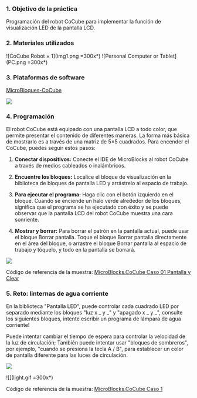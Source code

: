 ### 1. Objetivo de la práctica

Programación del robot CoCube para implementar la función de visualización LED de la pantalla LCD.

### 2. Materiales utilizados

![CoCube Robot × 1](img1.png =300x*) ![Personal Computer or Tablet](PC.png =300x*)

### 3. Plataformas de software

[MicroBloques-CoCube](https://microblocks.fun/run/microblocks.html#scripts=GP%20Scripts%0Adepends%20%27CoCube%27)

![](image.png)

### 4. Programación

El robot CoCube está equipado con una pantalla LCD a todo color, que permite presentar el contenido de diferentes maneras. La forma más básica de mostrarlo es a través de una matriz de 5×5 cuadrados. Para encender el CoCube, puedes seguir estos pasos:

1. **Conectar dispositivos:** Conecte el IDE de MicroBlocks al robot CoCube a través de medios cableados o inalámbricos.

2. **Encuentre los bloques:** Localice el bloque de visualización en la biblioteca de bloques de pantalla LED y arrástrelo al espacio de trabajo.

3. **Para ejecutar el programa:** Haga clic con el botón izquierdo en el bloque. Cuando se enciende un halo verde alrededor de los bloques, significa que el programa se ha ejecutado con éxito y se puede observar que la pantalla LCD del robot CoCube muestra una cara sonriente.

4. **Mostrar y borrar:** Para borrar el patrón en la pantalla actual, puede usar el bloque Borrar pantalla. Toque el bloque Borrar pantalla directamente en el área del bloque, o arrastre el bloque Borrar pantalla al espacio de trabajo y tóquelo, y todo en la pantalla se borrará.

![](simulator.png)

Código de referencia de la muestra: [MicroBlocks.CoCube Caso 01 Pantalla y Clear](https://microblocks.fun/run/microblocks.html#scripts=GP%20Scripts%0Adepends%20%27LED%20Display%27%0A%0Ascript%20396%20276%20%7B%0A%27%5Bdisplay%3AmbDisplayOff%5D%27%0A%7D%0A%0Ascript%20395%20132%20%7B%0A%27%5Bdisplay%3AmbDisplay%5D%27%2015237440%0A%7D%0A%0A)

### 5. Reto: linternas de agua corriente

En la biblioteca "Pantalla LED", puede controlar cada cuadrado LED por separado mediante los bloques "luz x _ y _" y "apagado x _ y _", consulte los siguientes bloques, intente escribir un programa de lámpara de agua corriente!

Puede intentar cambiar el tiempo de espera para controlar la velocidad de la luz de circulación; También puede intentar usar "bloques de sombreros", por ejemplo, "cuando se presiona la tecla A / B", para establecer un color de pantalla diferente para las luces de circulación.

![](<Flowing_lights.png>)

![](light.gif =300x*)

Código de referencia de la muestra: [MicroBlocks.CoCube Caso 1](https://microblocks.fun/run/microblocks.html#scripts=GP%20Scripts%0Adepends%20%27LED%20Display%27%0A%0Ascript%20440%2088%20%7B%0AwhenStarted%0A%27%5Bdisplay%3AmbDisplayOff%5D%27%0Aforever%20%7B%0A%20%20for%20i%205%20%7B%0A%20%20%20%20for%20j%205%20%7B%0A%20%20%20%20%20%20%27%5Bdisplay%3AmbPlot%5D%27%20i%20j%0A%20%20%20%20%20%20waitMillis%20100%0A%20%20%20%20%7D%0A%20%20%7D%0A%20%20%27%5Bdisplay%3AmbDisplayOff%5D%27%0A%7D%0A%7D%0A%0Ascript%20786%2088%20%7B%0AwhenButtonPressed%20%27A%27%0A%27set%20display%20color%27%20%28colorSwatch%20255%200%200%20255%29%0A%7D%0A%0Ascript%20790%20199%20)